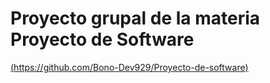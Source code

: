 # Proyecto grupal de la materia Proyecto de Software
[(https://github.com/Bono-Dev929/Proyecto-de-software)](https://github.com/Bono-Dev929/Proyecto-de-software)
